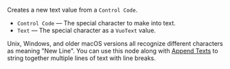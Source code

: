 ﻿Creates a new text value from a `Control Code`.

- `Control Code` — The special character to make into text.
- `Text` — The special character as a `VuoText` value.

Unix, Windows, and older macOS versions all recognize different characters as meaning "New Line".  You can use this node along with [Append Texts](vuo-node://vuo.text.append) to string together multiple lines of text with line breaks.
